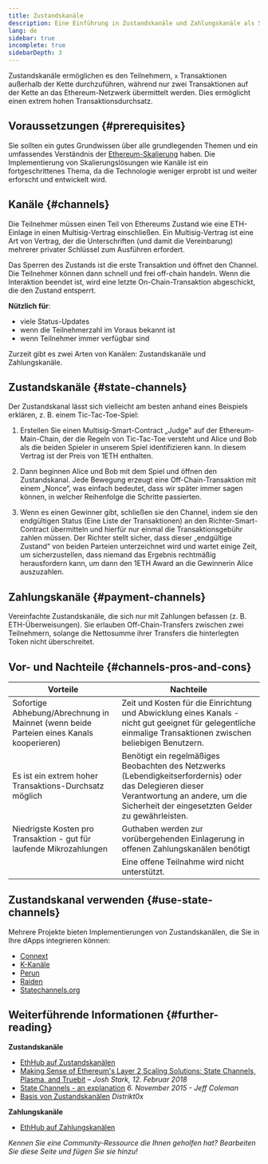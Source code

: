 ```yaml
---
title: Zustandskanäle
description: Eine Einführung in Zustandskanäle und Zahlungskanäle als Skalierungslösung, die derzeit von der Ethereum-Community genutzt wird.
lang: de
sidebar: true
incomplete: true
sidebarDepth: 3
---
```


Zustandskanäle ermöglichen es den Teilnehmern, `x` Transaktionen außerhalb der Kette durchzuführen, während nur zwei Transaktionen auf der Kette an das Ethereum-Netzwerk übermittelt werden. Dies ermöglicht einen extrem hohen Transaktionsdurchsatz.

## Voraussetzungen {#prerequisites}

Sie sollten ein gutes Grundwissen über alle grundlegenden Themen und ein umfassendes Verständnis der [Ethereum-Skalierung](/developers/docs/scaling/) haben. Die Implementierung von Skalierungslösungen wie Kanäle ist ein fortgeschrittenes Thema, da die Technologie weniger erprobt ist und weiter erforscht und entwickelt wird.

## Kanäle {#channels}

Die Teilnehmer müssen einen Teil von Ethereums Zustand wie eine ETH-Einlage in einen Multisig-Vertrag einschließen. Ein Multisig-Vertrag ist eine Art von Vertrag, der die Unterschriften (und damit die Vereinbarung) mehrerer privater Schlüssel zum Ausführen erfordert.

Das Sperren des Zustands ist die erste Transaktion und öffnet den Channel. Die Teilnehmer können dann schnell und frei off-chain handeln. Wenn die Interaktion beendet ist, wird eine letzte On-Chain-Transaktion abgeschickt, die den Zustand entsperrt.

**Nützlich für**:

- viele Status-Updates
- wenn die Teilnehmerzahl im Voraus bekannt ist
- wenn Teilnehmer immer verfügbar sind

Zurzeit gibt es zwei Arten von Kanälen: Zustandskanäle und Zahlungskanäle.

## Zustandskanäle {#state-channels}

Der Zustandskanal lässt sich vielleicht am besten anhand eines Beispiels erklären, z. B. einem Tic-Tac-Toe-Spiel:

1. Erstellen Sie einen Multisig-Smart-Contract „Judge" auf der Ethereum-Main-Chain, der die Regeln von Tic-Tac-Toe versteht und Alice und Bob als die beiden Spieler in unserem Spiel identifizieren kann. In diesem Vertrag ist der Preis von 1ETH enthalten.

2. Dann beginnen Alice und Bob mit dem Spiel und öffnen den Zustandskanal. Jede Bewegung erzeugt eine Off-Chain-Transaktion mit einem „Nonce“, was einfach bedeutet, dass wir später immer sagen können, in welcher Reihenfolge die Schritte passierten.

3. Wenn es einen Gewinner gibt, schließen sie den Channel, indem sie den endgültigen Status (Eine Liste der Transaktionen) an den Richter-Smart-Contract übermitteln und hierfür nur einmal die Transaktionsgebühr zahlen müssen. Der Richter stellt sicher, dass dieser „endgültige Zustand“ von beiden Parteien unterzeichnet wird und wartet einige Zeit, um sicherzustellen, dass niemand das Ergebnis rechtmäßig herausfordern kann, um dann den 1ETH Award an die Gewinnerin Alice auszuzahlen.

## Zahlungskanäle {#payment-channels}

Vereinfachte Zustandskanäle, die sich nur mit Zahlungen befassen (z. B. ETH-Überweisungen). Sie erlauben Off-Chain-Transfers zwischen zwei Teilnehmern, solange die Nettosumme ihrer Transfers die hinterlegten Token nicht überschreitet.

## Vor- und Nachteile {#channels-pros-and-cons}

| Vorteile                                                                                | Nachteile                                                                                                                                                                                     |
| --------------------------------------------------------------------------------------- | --------------------------------------------------------------------------------------------------------------------------------------------------------------------------------------------- |
| Sofortige Abhebung/Abrechnung in Mainnet (wenn beide Parteien eines Kanals kooperieren) | Zeit und Kosten für die Einrichtung und Abwicklung eines Kanals - nicht gut geeignet für gelegentliche einmalige Transaktionen zwischen beliebigen Benutzern.                                 |
| Es ist ein extrem hoher Transaktions-Durchsatz möglich                                  | Benötigt ein regelmäßiges Beobachten des Netzwerks (Lebendigkeitserfordernis) oder das Delegieren dieser Verantwortung an andere, um die Sicherheit der eingesetzten Gelder zu gewährleisten. |
| Niedrigste Kosten pro Transaktion - gut für laufende Mikrozahlungen                     | Guthaben werden zur vorübergehenden Einlagerung in offenen Zahlungskanälen benötigt                                                                                                           |
|                                                                                         | Eine offene Teilnahme wird nicht unterstützt.                                                                                                                                                 |

## Zustandskanal verwenden {#use-state-channels}

Mehrere Projekte bieten Implementierungen von Zustandskanälen, die Sie in Ihre dApps integrieren können:

- [Connext](https://connext.network/)
- [K-Kanäle](https://www.kchannels.io/)
- [Perun](https://perun.network/)
- [Raiden](https://raiden.network/)
- [Statechannels.org](https://statechannels.org/)

## Weiterführende Informationen {#further-reading}

**Zustandskanäle**

- [EthHub auf Zustandskanälen](https://docs.ethhub.io/ethereum-roadmap/layer-2-scaling/state-channels/)
- [Making Sense of Ethereum's Layer 2 Scaling Solutions: State Channels, Plasma, and Truebit](https://medium.com/l4-media/making-sense-of-ethereums-layer-2-scaling-solutions-state-channels-plasma-and-truebit-22cb40dcc2f4) _– Josh Stark, 12. Februar 2018_
- [State Channels - an explanation](https://www.jeffcoleman.ca/state-channels/) _6. November 2015 - Jeff Coleman_
- [Basis von Zustandskanälen](https://education.district0x.io/general-topics/understanding-ethereum/basics-state-channels/) _Distrikt0x_

**Zahlungskanäle**

- [EthHub auf Zahlungskanälen](https://docs.ethhub.io/ethereum-roadmap/layer-2-scaling/payment-channels/)

_Kennen Sie eine Community-Ressource die Ihnen geholfen hat? Bearbeiten Sie diese Seite und fügen Sie sie hinzu!_

